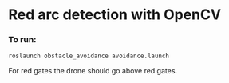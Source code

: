 # Red arc detection with OpenCV

### To run:

```
roslaunch obstacle_avoidance avoidance.launch
```

For red gates the drone should go above red gates.



